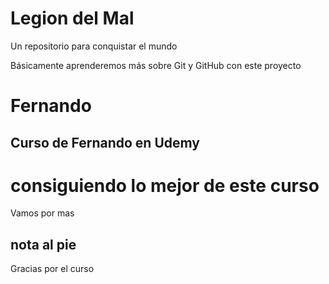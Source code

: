 # Legion del Mal
Un repositorio para conquistar el mundo

Básicamente aprenderemos más sobre Git y GitHub con este proyecto


# Fernando


## Curso de Fernando en Udemy
# consiguiendo lo mejor de este curso


Vamos por mas


## nota al pie

Gracias por el curso


